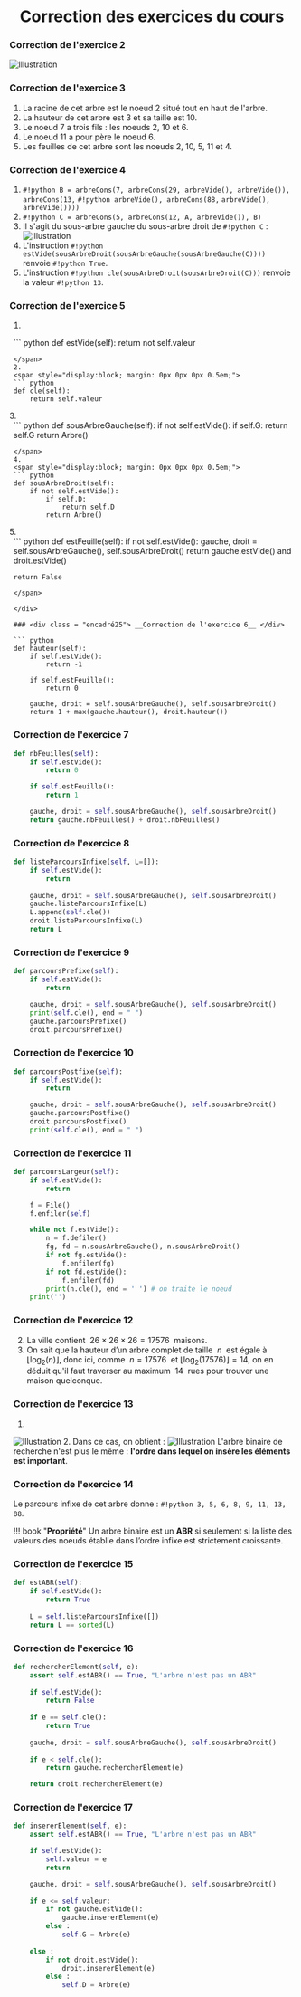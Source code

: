 # <center><div class = "titre4">Correction des exercices du cours</div></center>

### <div class = "encadré25"> __Correction de l'exercice 2__ </div>

![Illustration](Images/expression_arith_ex.png)

### <div class = "encadré25"> __Correction de l'exercice 3__ </div>
<div class="list1" markdown="1">

1. La racine de cet arbre est le noeud 2 situé tout en haut de l'arbre.
2. La hauteur de cet arbre est 3 et sa taille est 10.
3. Le noeud 7 a trois fils : les noeuds 2, 10 et 6.
4. Le noeud 11 a pour père le noeud 6.
5. Les feuilles de cet arbre sont les noeuds 2, 10, 5, 11 et 4.

</div>

### <div class = "encadré25"> __Correction de l'exercice 4__ </div>
<div class="list1" markdown="1">

1. `#!python B = arbreCons(7, arbreCons(29, arbreVide(), arbreVide()), arbreCons(13,` `#!python arbreVide(), arbreCons(88,` <span class="decal2">`arbreVide(), arbreVide())))`</span>
2. `#!python C = arbreCons(5, arbreCons(12, A, arbreVide()), B)`
3. Il s'agit du sous-arbre gauche du sous-arbre droit de `#!python C` :
![Illustration](Images/arbre23.png)
4. L'instruction `#!python estVide(sousArbreDroit(sousArbreGauche(sousArbreGauche(C))))` renvoie `#!python True`.
5. L'instruction `#!python cle(sousArbreDroit(sousArbreDroit(C)))` renvoie la valeur `#!python 13`.

</div>

### <div class = "encadré25"> __Correction de l'exercice 5__ </div>
<div class="list1" markdown="1">

1. 
<span style="display:block; margin: 0px 0px 0px 0.5em;">
``` python
def estVide(self):
    return not self.valeur

```
</span>
2.  
<span style="display:block; margin: 0px 0px 0px 0.5em;">
``` python
def cle(self):
    return self.valeur

```
</span>
3.  
<span style="display:block; margin: 0px 0px 0px 0.5em;">
``` python
def sousArbreGauche(self):
    if not self.estVide():
        if self.G:
            return self.G
        return Arbre()

```
</span>
4.  
<span style="display:block; margin: 0px 0px 0px 0.5em;">
``` python
def sousArbreDroit(self):
    if not self.estVide():
        if self.D:
            return self.D
        return Arbre()

```
</span>
5.  
<span style="display:block; margin: 0px 0px 0px 0.5em;">
``` python
def estFeuille(self):
    if not self.estVide():
        gauche, droit = self.sousArbreGauche(), self.sousArbreDroit()
        return gauche.estVide() and droit.estVide()
        
    return False

```
</span>

</div>

### <div class = "encadré25"> __Correction de l'exercice 6__ </div>

``` python
def hauteur(self):
    if self.estVide():
        return -1
    
    if self.estFeuille():
        return 0

    gauche, droit = self.sousArbreGauche(), self.sousArbreDroit()
    return 1 + max(gauche.hauteur(), droit.hauteur())

```

### <div class = "encadré25"> __Correction de l'exercice 7__ </div>

``` python
def nbFeuilles(self):
    if self.estVide():
        return 0

    if self.estFeuille():
        return 1

    gauche, droit = self.sousArbreGauche(), self.sousArbreDroit()
    return gauche.nbFeuilles() + droit.nbFeuilles()

```

### <div class = "encadré25"> __Correction de l'exercice 8__ </div>

``` python
def listeParcoursInfixe(self, L=[]):
    if self.estVide():
        return
    
    gauche, droit = self.sousArbreGauche(), self.sousArbreDroit()
    gauche.listeParcoursInfixe(L)
    L.append(self.cle())
    droit.listeParcoursInfixe(L)
    return L

```

### <div class = "encadré25"> __Correction de l'exercice 9__ </div>

``` python
def parcoursPrefixe(self):
    if self.estVide():
        return

    gauche, droit = self.sousArbreGauche(), self.sousArbreDroit()
    print(self.cle(), end = " ")
    gauche.parcoursPrefixe()
    droit.parcoursPrefixe()

```

### <div class = "encadré25bis"> __Correction de l'exercice 10__ </div>

``` python
def parcoursPostfixe(self):
    if self.estVide():
        return

    gauche, droit = self.sousArbreGauche(), self.sousArbreDroit()
    gauche.parcoursPostfixe()
    droit.parcoursPostfixe()
    print(self.cle(), end = " ")

```

### <div class = "encadré25bis"> __Correction de l'exercice 11__ </div>

``` python
def parcoursLargeur(self):
    if self.estVide():
        return

    f = File()
    f.enfiler(self)

    while not f.estVide():
        n = f.defiler()
        fg, fd = n.sousArbreGauche(), n.sousArbreDroit()
        if not fg.estVide():
            f.enfiler(fg)
        if not fd.estVide():
            f.enfiler(fd)
        print(n.cle(), end = ' ') # on traite le noeud
    print('')

```

### <div class = "encadré25bis"> __Correction de l'exercice 12__ </div>
<div class="list1_2" markdown="1">

2. La ville contient $~26×26×26=17576~$ maisons.
3. On sait que la hauteur d’un arbre complet de taille $~n~$ est égale à $⌊\operatorname{log_{2}}(n)⌋$, donc ici, comme $~n=17576~$ et <span class="decal2">$⌊\operatorname{log_{2}}(17576)⌋=14$, on en déduit qu'il faut traverser au maximum $~14~$ rues pour trouver une maison quelconque.</span>

</div>

### <div class = "encadré25bis"> __Correction de l'exercice 13__ </div>
<div class="list1" markdown="1">

1.  
![Illustration](Images/arbre24.png)
2. Dans ce cas, on obtient :
![Illustration](Images/arbre25.png)
<span class="decal2">L'arbre binaire de recherche n'est plus le même : __l'ordre dans lequel on insère les éléments est important__.</span>
</div>

### <div class = "encadré25bis"> __Correction de l'exercice 14__ </div>

Le parcours infixe de cet arbre donne : `#!python 3, 5, 6, 8, 9, 11, 13, 88`.  

!!! book "__Propriété__"
    Un arbre binaire est un __ABR__ si seulement si la liste des valeurs des noeuds établie dans l’ordre infixe est strictement croissante.

### <div class = "encadré25bis"> __Correction de l'exercice 15__ </div>

``` python
def estABR(self):
    if self.estVide():
        return True
    
    L = self.listeParcoursInfixe([])
    return L == sorted(L)

```

### <div class = "encadré25bis"> __Correction de l'exercice 16__ </div>

``` python
def rechercherElement(self, e):
    assert self.estABR() == True, "L'arbre n'est pas un ABR"
    
    if self.estVide():
        return False
    
    if e == self.cle():
        return True
    
    gauche, droit = self.sousArbreGauche(), self.sousArbreDroit()
    
    if e < self.cle():
        return gauche.rechercherElement(e)

    return droit.rechercherElement(e)

```

### <div class = "encadré25bis"> __Correction de l'exercice 17__ </div>

``` python
def insererElement(self, e):
    assert self.estABR() == True, "L'arbre n'est pas un ABR"

    if self.estVide():
        self.valeur = e
        return

    gauche, droit = self.sousArbreGauche(), self.sousArbreDroit()
    
    if e <= self.valeur:
        if not gauche.estVide():
            gauche.insererElement(e)
        else :
            self.G = Arbre(e)
    
    else :
        if not droit.estVide():
            droit.insererElement(e)
        else :
            self.D = Arbre(e)

```